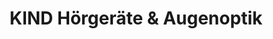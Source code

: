 ---
title: "KIND Hörgeräte & Augenoptik"
url: /hildesheim/kind-hoergeraete-und-augenoptik/
shop: Optiker
---